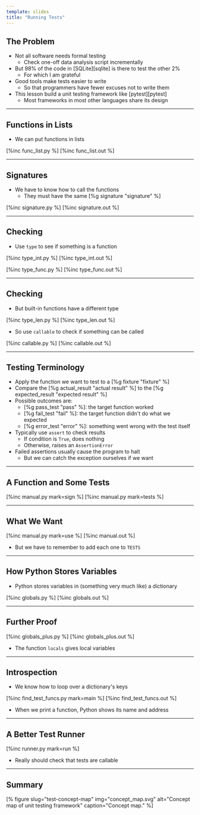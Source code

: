 ```yaml
---
template: slides
title: "Running Tests"
---
```


## The Problem

-   Not all software needs formal testing
    -   Check one-off data analysis script incrementally
-   But 98% of the code in [SQLite][sqlite] is there to test the other 2%
    -   For which I am grateful
-   Good tools make tests easier to write
    -   So that programmers have fewer excuses not to write them
-   This lesson build a unit testing framework like [pytest][pytest]
    -   Most frameworks in most other languages share its design

---

## Functions in Lists

-   We can put functions in lists

[%inc func_list.py %]
[%inc func_list.out %]

---

## Signatures

-   We have to know how to call the functions
    -   They must have the same [%g signature "signature" %]

[%inc signature.py %]
[%inc signature.out %]

---

<!--# class="aside" -->

## Checking

-   Use `type` to see if something is a function

[%inc type_int.py %]
[%inc type_int.out %]

[%inc type_func.py %]
[%inc type_func.out %]

---

<!--# class="aside" -->

## Checking

-   But built-in functions have a different type

[%inc type_len.py %]
[%inc type_len.out %]

-   So use `callable` to check if something can be called

[%inc callable.py %]
[%inc callable.out %]

---

## Testing Terminology

-   Apply the function we want to test to a [%g fixture "fixture" %]
-   Compare the [%g actual_result "actual result" %]
    to the [%g expected_result "expected result" %]
-   Possible outcomes are:
    -   [%g pass_test "pass" %]: the target function worked
    -   [%g fail_test "fail" %]: the target function didn't do what we expected
    -   [%g error_test "error" %]: something went wrong with the test itself
-   Typically use `assert` to check results
    -   If condition is `True`, does nothing
    -   Otherwise, raises an `AssertionError`
-   Failed assertions usually cause the program to halt
    -   But we can catch the exception ourselves if we want

---

## A Function and Some Tests

[%inc manual.py mark=sign %]
[%inc manual.py mark=tests %]

---

## What We Want

[%inc manual.py mark=use %]
[%inc manual.out %]

-   But we have to remember to add each one to `TESTS`

---

## How Python Stores Variables

-   Python stores variables in (something very much like) a dictionary

[%inc globals.py %]
[%inc globals.out %]

---

## Further Proof

[%inc globals_plus.py %]
[%inc globals_plus.out %]

-   The function `locals` gives local variables

---

## Introspection

-   We know how to loop over a dictionary's keys

[%inc find_test_funcs.py mark=main %]
[%inc find_test_funcs.out %]

-   When we print a function, Python shows its name and address

---

## A Better Test Runner

[%inc runner.py mark=run %]

-   Really should check that tests are callable

---

<!--# class="summary" -->

## Summary	       

[% figure
   slug="test-concept-map"
   img="concept_map.svg"
   alt="Concept map of unit testing framework"
   caption="Concept map."
%]
